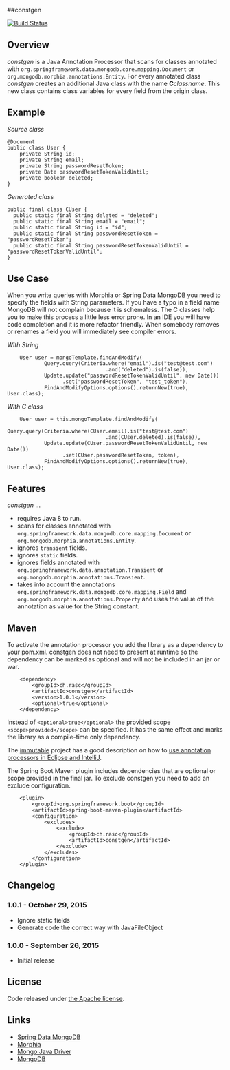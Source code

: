 ##constgen

[![Build Status](https://api.travis-ci.org/ralscha/constgen.png)](https://travis-ci.org/ralscha/constgen)

## Overview

*constgen* is a Java Annotation Processor that scans for classes annotated with ```org.springframework.data.mongodb.core.mapping.Document``` or
```org.mongodb.morphia.annotations.Entity```. For every annotated class *constgen* creates an additional Java class with the name **C***classname*. This new class contains class variables for every field from the origin class.


## Example
*Source class*
```
@Document
public class User {
	private String id;
	private String email;
	private String passwordResetToken;
	private Date passwordResetTokenValidUntil;
	private boolean deleted;
}
```

*Generated class*
```
public final class CUser {
  public static final String deleted = "deleted";  
  public static final String email = "email";
  public static final String id = "id";   
  public static final String passwordResetToken = "passwordResetToken";
  public static final String passwordResetTokenValidUntil = "passwordResetTokenValidUntil";   
}
```

## Use Case

When you write queries with Morphia or Spring Data MongoDB you need to specify the fields with String parameters.
If you have a typo in a field name MongoDB will not complain because it is schemaless. 
The C classes help you to make this process a little less error prone. In an IDE you will have code completion and it is more refactor friendly. When somebody removes or renames a field you will immediately see compiler errors. 

*With String*
```
	User user = mongoTemplate.findAndModify(
			Query.query(Criteria.where("email").is("test@test.com")
			                    .and("deleted").is(false)),
			Update.update("passwordResetTokenValidUntil", new Date())
			      .set("passwordResetToken", "test_token"),
			FindAndModifyOptions.options().returnNew(true), User.class);
```		

*With C class*		
```		
	User user = this.mongoTemplate.findAndModify(
			Query.query(Criteria.where(CUser.email).is("test@test.com")
			                    .and(CUser.deleted).is(false)),
			Update.update(CUser.passwordResetTokenValidUntil, new Date())
				  .set(CUser.passwordResetToken, token),
			FindAndModifyOptions.options().returnNew(true), User.class);
```


## Features

*constgen* ...
  * requires Java 8 to run.
  * scans for classes annotated with ```org.springframework.data.mongodb.core.mapping.Document``` or ```org.mongodb.morphia.annotations.Entity```.
  * ignores ```transient``` fields.
  * ignores ```static``` fields.
  * ignores fields annotated with ```org.springframework.data.annotation.Transient``` or ```org.mongodb.morphia.annotations.Transient```.
  * takes into account the annotations ```org.springframework.data.mongodb.core.mapping.Field``` and ```org.mongodb.morphia.annotations.Property``` and uses the value of the annotation as value for the String constant. 


## Maven

To activate the annotation processor you add the library as a dependency to your pom.xml. 
constgen does not need to present at runtime so the dependency can be marked as optional 
and will not be included in an jar or war. 
```
	<dependency>
		<groupId>ch.rasc</groupId>
		<artifactId>constgen</artifactId>
		<version>1.0.1</version>
		<optional>true</optional>
	</dependency>
```
Instead of ```<optional>true</optional>``` the provided scope ```<scope>provided</scope>``` can be specified. 
It has the same effect and marks the library as a compile-time only dependency. 

The [immutable](http://immutables.github.io) project has a good description 
on how to [use annotation processors in Eclipse and IntelliJ](http://immutables.github.io/apt.html).

The Spring Boot Maven plugin includes dependencies that are optional or scope provided in the final jar. 
To exclude constgen you need to add an exclude configuration.
```
	<plugin>
		<groupId>org.springframework.boot</groupId>
		<artifactId>spring-boot-maven-plugin</artifactId>
		<configuration>
			<excludes>
				<exclude>
					<groupId>ch.rasc</groupId>
					<artifactId>constgen</artifactId>
				</exclude>
			</excludes>
		</configuration>
	</plugin>
```

## Changelog

### 1.0.1 - October 29, 2015
  * Ignore static fields
  * Generate code the correct way with JavaFileObject

### 1.0.0 - September 26, 2015
  * Initial release

## License

Code released under [the Apache license](http://www.apache.org/licenses/).

## Links
  * [Spring Data MongoDB](http://projects.spring.io/spring-data-mongodb/)
  * [Morphia](https://github.com/mongodb/morphia)
  * [Mongo Java Driver](https://github.com/mongodb/mongo-java-driver)
  * [MongoDB](https://www.mongodb.org/)


